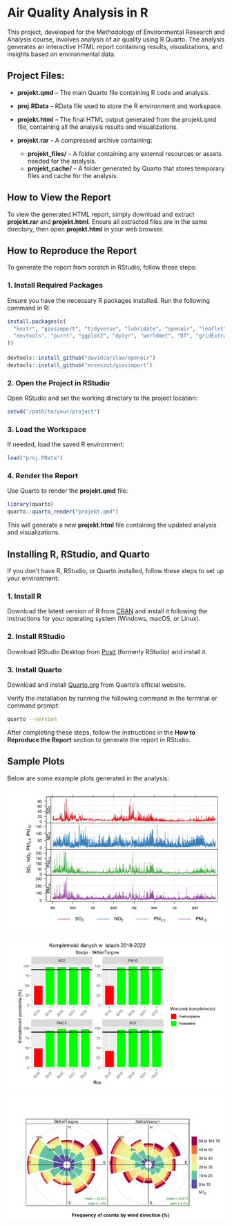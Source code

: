 #  Air Quality Analysis in R 

This project, developed for the Methodology of Environmental Research and Analysis course, involves analysis of air quality using R Quarto. The analysis generates an interactive HTML report containing results, visualizations, and insights based on environmental data.

## Project Files:

- **projekt.qmd** – The main Quarto file containing R code and analysis.

- **proj.RData** – RData file used to store the R environment and workspace.

- **projekt.html** – The final HTML output generated from the projekt.qmd file, containing all the analysis results and visualizations.

- **projekt.rar** – A compressed archive containing:
  - **projekt_files/** – A folder containing any external resources or assets needed for the analysis.
  - **projekt_cache/** – A folder generated by Quarto that stores temporary files and cache for the analysis.

## How to View the Report

To view the generated HTML report, simply download and extract **projekt.rar** and **projekt.html**. Ensure all extracted files are in the same directory, then open **projekt.html** in your web browser.

## How to Reproduce the Report

To generate the report from scratch in RStudio, follow these steps:

### 1. Install Required Packages

Ensure you have the necessary R packages installed. Run the following command in R:

```r
install.packages(c(
  "knitr", "giosimport", "tidyverse", "lubridate", "openair", "leaflet", "openxlsx",
  "devtools", "purrr", "ggplot2", "dplyr", "worldmet", "DT", "gridExtra"
))

devtools::install_github("davidcarslaw/openair")
devtools::install_github("mrzeszut/giosimport")
```

### 2. Open the Project in RStudio

Open RStudio and set the working directory to the project location:

```r
setwd("/path/to/your/project")
```

### 3. Load the Workspace 

If needed, load the saved R environment:

```r
load("proj.RData")
```

### 4. Render the Report

Use Quarto to render the **projekt.qmd** file:

```r
library(quarto)
quarto::quarto_render("projekt.qmd")
```

This will generate a new **projekt.html** file containing the updated analysis and visualizations.

## Installing R, RStudio, and Quarto

If you don’t have R, RStudio, or Quarto installed, follow these steps to set up your environment:

### 1. Install R

Download the latest version of R from  [CRAN](https://cran.r-project.org/) and install it following the instructions for your operating system (Windows, macOS, or Linux).

### 2. Install RStudio

Download RStudio Desktop from [Posit](https://posit.co/download/rstudio-desktop/) (formerly RStudio) and install it.

### 3. Install Quarto

Download and install [Quarto.org](https://quarto.org/docs/get-started/) from Quarto’s official website.

Verify the installation by running the following command in the terminal or command prompt:

```bash
quarto --version
```

After completing these steps, follow the instructions in the **How to Reproduce the Report** section to generate the report in RStudio. 

## Sample Plots

Below are some example plots generated in the analysis:

![wykres](wykres1.png)

![wykres](wykres2.png)

![wykres](wykres3.png)


